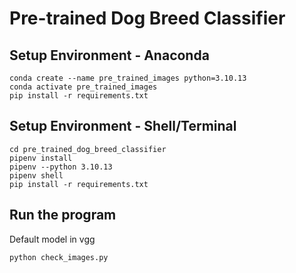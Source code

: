# Pre-trained Dog Breed Classifier

## Setup Environment - Anaconda
```
conda create --name pre_trained_images python=3.10.13
conda activate pre_trained_images
pip install -r requirements.txt
```

## Setup Environment - Shell/Terminal
```
cd pre_trained_dog_breed_classifier
pipenv install
pipenv --python 3.10.13
pipenv shell
pip install -r requirements.txt
```

## Run the program
Default model in vgg
```
python check_images.py
```
